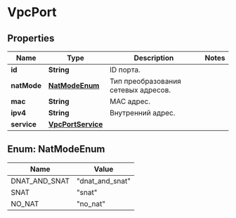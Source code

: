 

# VpcPort


## Properties

| Name | Type | Description | Notes |
|------------ | ------------- | ------------- | -------------|
|**id** | **String** | ID порта. |  |
|**natMode** | [**NatModeEnum**](#NatModeEnum) | Тип преобразования сетевых адресов. |  |
|**mac** | **String** | MAC адрес. |  |
|**ipv4** | **String** | Внутренний адрес. |  |
|**service** | [**VpcPortService**](VpcPortService.md) |  |  |



## Enum: NatModeEnum

| Name | Value |
|---- | -----|
| DNAT_AND_SNAT | &quot;dnat_and_snat&quot; |
| SNAT | &quot;snat&quot; |
| NO_NAT | &quot;no_nat&quot; |



